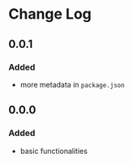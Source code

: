 # Change Log

## 0.0.1

### Added

- more metadata in `package.json`

## 0.0.0

### Added

- basic functionalities
